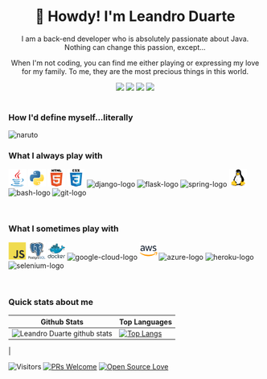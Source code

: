 <h1 align="center">🤠 Howdy! I'm Leandro Duarte</h1>

<p align="center">
I am a back-end developer who is absolutely passionate about Java. Nothing can change this passion, except...  
</p>
<p align="center"> 
When I'm not coding, you can find me either playing or expressing my love for my family. To me, they are the most precious things in this world.
</p>

<div align="center">
<a href="https://www.linkedin.com/in/ldnovaes"><img src="https://img.shields.io/badge/linkedin-%230077B5.svg?&style=for-the-badge&logo=linkedin&logoColor=white" height=25></a>  <a href="https://www.instagram.com/devleanof/"><img src="https://img.shields.io/badge/instagram-%23E4405F.svg?&style=for-the-badge&logo=instagram&logoColor=white" height=25></a>  <a href="https://www.youtube.com/@devlean"><img src="https://img.shields.io/badge/YouTube_Music-FF0000?style=for-the-badge&logo=youtube-music&logoColor=white" height=25></a>  <a href="mailto:leandroduarte2012@hotmail.com"><img src="https://img.shields.io/badge/Gmail-D14836?style=for-the-badge&logo=gmail&logoColor=white" height=25></a>

</div>
<br>

<h3>How I'd define myself...literally</h3>
<img src="https://www.sopitas.com/wp-content/uploads/2016/09/naruto-feliz.gif" alt="naruto">
 
 
<br>

### What I always play with
<p> 
  <img src="https://raw.githubusercontent.com/devicons/devicon/master/icons/java/java-original.svg" alt="java-logo" height=35>
  <img src="https://raw.githubusercontent.com/devicons/devicon/master/icons/python/python-original.svg" alt="python-logo" height=35>
  <img src="https://raw.githubusercontent.com/devicons/devicon/master/icons/html5/html5-original-wordmark.svg" alt="htm-logo" height=35>
  <img src="https://raw.githubusercontent.com/devicons/devicon/master/icons/css3/css3-original-wordmark.svg" alt="css-logo" height=35>
  <img src="https://cdn.worldvectorlogo.com/logos/django.svg" alt="django-logo" height=35>
  <img src="https://www.vectorlogo.zone/logos/pocoo_flask/pocoo_flask-icon.svg" alt="flask-logo" height=35>
  <img src="https://www.vectorlogo.zone/logos/springio/springio-icon.svg" alt="spring-logo" height=35>
  <img src="https://raw.githubusercontent.com/devicons/devicon/master/icons/linux/linux-original.svg" alt="linux-logo" height=35>
  <img src="https://www.vectorlogo.zone/logos/gnu_bash/gnu_bash-icon.svg" alt="bash-logo" height=35>
  <img src="https://www.vectorlogo.zone/logos/git-scm/git-scm-icon.svg" alt="git-logo" height=35>
 
</p>

<br>

### What I sometimes play with
<p>
  <img src="https://raw.githubusercontent.com/devicons/devicon/master/icons/javascript/javascript-original.svg" alt="javascript-logo" height=35>
  <img src="https://raw.githubusercontent.com/devicons/devicon/master/icons/postgresql/postgresql-original-wordmark.svg" alt="postgree-logo" height=35>
  <img src="https://raw.githubusercontent.com/devicons/devicon/master/icons/docker/docker-original-wordmark.svg" alt="docker-logo" height=35>
  <img src="https://www.vectorlogo.zone/logos/google_cloud/google_cloud-icon.svg" alt="google-cloud-logo" height=35>
  <img src="https://raw.githubusercontent.com/devicons/devicon/master/icons/amazonwebservices/amazonwebservices-original-wordmark.svg" alt="aws-logo" height=35>
  <img src="https://www.vectorlogo.zone/logos/microsoft_azure/microsoft_azure-icon.svg" alt="azure-logo" height=35>
  <img src="https://www.vectorlogo.zone/logos/heroku/heroku-icon.svg" alt="heroku-logo" height=35>
  <img src="https://raw.githubusercontent.com/detain/svg-logos/780f25886640cef088af994181646db2f6b1a3f8/svg/selenium-logo.svg" alt="selenium-logo"height=35>
</p>

<br>

### Quick stats about me
| Github Stats | Top Languages |
| --- | --- |
| ![Leandro Duarte github stats](https://github-readme-stats.vercel.app/api?username=ldnovaes&show_icons=true&title_color=f6c32c&icon_color=f6c32c&text_color=9f9f9f&bg_color=151515&count_private=true) | [![Top Langs](https://github-readme-stats-git-masterrstaa-rickstaa.vercel.app/api/top-langs/?username=ldnovaes)](https://github.com/ldnovaes/github-readme-stats)
 |




![Visitors](https://visitor-badge.glitch.me/badge?page_id=ldnovaes.ldnovaes) [![PRs Welcome](https://img.shields.io/badge/PRs-welcome-brightgreen.svg?style=flat&logo=github)](https://github.com/ldnovaes) [![Open Source Love](https://badges.frapsoft.com/os/v2/open-source.svg?v=103)](https://github.com/ldnovaes)
